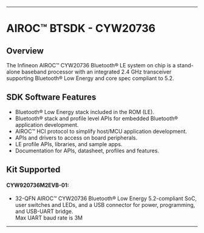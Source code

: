 ------------------------------------------------------------------------------------
# AIROC&#8482; BTSDK - CYW20736

## Overview
The Infineon AIROC&#8482; CYW20736 Bluetooth&#174; LE system on chip is a stand-alone baseband processor with an integrated 2.4 GHz transceiver supporting Bluetooth&#174; Low Energy and core spec compliant to 5.2.

## SDK Software Features
- Bluetooth&#174; Low Energy stack included in the ROM (LE).
- Bluetooth&#174; stack and profile level APIs for embedded Bluetooth&#174; application development.
- AIROC&#8482; HCI protocol to simplify host/MCU application development.
- APIs and drivers to access on board peripherals.
- LE profile APIs, libraries, and sample apps.
- Documentation for APIs, datasheet, profiles and features.

## Kit Supported
#### CYW920736M2EVB-01:
- 32-QFN AIROC&#8482; CYW20736 Bluetooth&#174; Low Energy 5.2-compliant SoC,
  user switches and LEDs, and a USB connector for power,
  programming, and USB-UART bridge. <br>
  Max UART baud rate is 3M

------------------------------------------------------------------------------------
